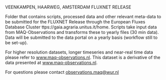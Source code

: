 VEENKAMPEN, HAARWEG, AMSTERDAM FLUXNET RELEASE

Folder that contains scripts, processed data and other relevant meta-data to be submitted for the FLUXNET Release through the European Fluxes Database Cluster ttps://gaia.agraria.unitus.it/home.
Scripts take input data from MAQ-Observations and transforms these to yearly files (30 min data).
Data will be submitted to the data portal on a yearly basis (workflow still to be set-up).

For higher resolution datasets, longer timeseries and near-real time data please refer to www.maq-observations.nl.
This dataset is a derivative of the data presented at www.maq-observations.nl.

For questions please contact observations.maq@wur.nl
